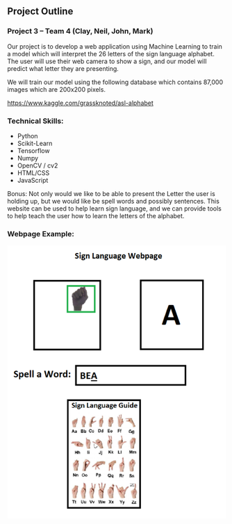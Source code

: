## Project Outline

### Project 3 – Team 4 (Clay, Neil, John, Mark)

Our project is to develop a web application using Machine Learning to train a model which will interpret the 26 letters of the sign language alphabet.  The user will use their web camera to show a sign, and our model will predict what letter they are presenting.

We will train our model using the following database which contains 87,000 images which are 200x200 pixels.

https://www.kaggle.com/grassknoted/asl-alphabet

### Technical Skills:

*	Python
*	Scikit-Learn
*	Tensorflow
*	Numpy
*	OpenCV / cv2
*	HTML/CSS
*	JavaScript

Bonus: Not only would we like to be able to present the Letter the user is holding up, but we would like be spell words and possibly sentences. This website can be used to help learn sign language, and we can provide tools to help teach the user how to learn the letters of the alphabet. 

### Webpage Example:

![Webpage Example](Images/Website_Example.png)



